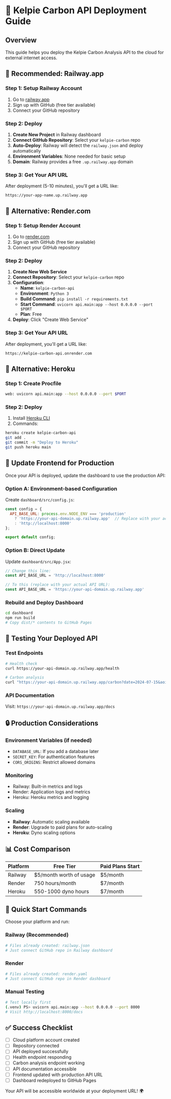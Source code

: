 # 🚀 Kelpie Carbon API Deployment Guide

## Overview
This guide helps you deploy the Kelpie Carbon Analysis API to the cloud for external internet access.

## 🌟 Recommended: Railway.app

### Step 1: Setup Railway Account
1. Go to [railway.app](https://railway.app)
2. Sign up with GitHub (free tier available)
3. Connect your GitHub repository

### Step 2: Deploy
1. **Create New Project** in Railway dashboard
2. **Connect GitHub Repository**: Select your `kelpie-carbon` repo
3. **Auto-Deploy**: Railway will detect the `railway.json` and deploy automatically
4. **Environment Variables**: None needed for basic setup
5. **Domain**: Railway provides a free `.up.railway.app` domain

### Step 3: Get Your API URL
After deployment (5-10 minutes), you'll get a URL like:
```
https://your-app-name.up.railway.app
```

## 🔄 Alternative: Render.com

### Step 1: Setup Render Account
1. Go to [render.com](https://render.com)
2. Sign up with GitHub (free tier available)
3. Connect your GitHub repository

### Step 2: Deploy
1. **Create New Web Service**
2. **Connect Repository**: Select your `kelpie-carbon` repo
3. **Configuration**:
   - **Name**: `kelpie-carbon-api`
   - **Environment**: `Python 3`
   - **Build Command**: `pip install -r requirements.txt`
   - **Start Command**: `uvicorn api.main:app --host 0.0.0.0 --port $PORT`
   - **Plan**: Free
4. **Deploy**: Click "Create Web Service"

### Step 3: Get Your API URL
After deployment, you'll get a URL like:
```
https://kelpie-carbon-api.onrender.com
```

## 🔧 Alternative: Heroku

### Step 1: Create Procfile
```bash
web: uvicorn api.main:app --host 0.0.0.0 --port $PORT
```

### Step 2: Deploy
1. Install [Heroku CLI](https://devcenter.heroku.com/articles/heroku-cli)
2. Commands:
```bash
heroku create kelpie-carbon-api
git add .
git commit -m "Deploy to Heroku"
git push heroku main
```

## 📱 Update Frontend for Production

Once your API is deployed, update the dashboard to use the production API:

### Option A: Environment-based Configuration
Create `dashboard/src/config.js`:
```javascript
const config = {
  API_BASE_URL: process.env.NODE_ENV === 'production' 
    ? 'https://your-api-domain.up.railway.app'  // Replace with your actual API URL
    : 'http://localhost:8000'
};

export default config;
```

### Option B: Direct Update
Update `dashboard/src/App.jsx`:
```javascript
// Change this line:
const API_BASE_URL = 'http://localhost:8000'

// To this (replace with your actual API URL):
const API_BASE_URL = 'https://your-api-domain.up.railway.app'
```

### Rebuild and Deploy Dashboard
```bash
cd dashboard
npm run build
# Copy dist/* contents to GitHub Pages
```

## 🧪 Testing Your Deployed API

### Test Endpoints
```bash
# Health check
curl https://your-api-domain.up.railway.app/health

# Carbon analysis
curl "https://your-api-domain.up.railway.app/carbon?date=2024-07-15&aoi=POLYGON((-123.4 48.4, -123.3 48.4, -123.3 48.5, -123.4 48.5, -123.4 48.4))"
```

### API Documentation
Visit: `https://your-api-domain.up.railway.app/docs`

## 🔒 Production Considerations

### Environment Variables (if needed)
- `DATABASE_URL`: If you add a database later
- `SECRET_KEY`: For authentication features
- `CORS_ORIGINS`: Restrict allowed domains

### Monitoring
- Railway: Built-in metrics and logs
- Render: Application logs and metrics
- Heroku: Heroku metrics and logging

### Scaling
- **Railway**: Automatic scaling available
- **Render**: Upgrade to paid plans for auto-scaling
- **Heroku**: Dyno scaling options

## 📊 Cost Comparison

| Platform | Free Tier | Paid Plans Start |
|----------|-----------|------------------|
| Railway  | $5/month worth of usage | $5/month |
| Render   | 750 hours/month | $7/month |
| Heroku   | 550-1000 dyno hours | $7/month |

## 🎯 Quick Start Commands

Choose your platform and run:

### Railway (Recommended)
```bash
# Files already created: railway.json
# Just connect GitHub repo in Railway dashboard
```

### Render
```bash
# Files already created: render.yaml
# Just connect GitHub repo in Render dashboard
```

### Manual Testing
```bash
# Test locally first
(.venv) PS> uvicorn api.main:app --host 0.0.0.0 --port 8000
# Visit http://localhost:8000/docs
```

## ✅ Success Checklist

- [ ] Cloud platform account created
- [ ] Repository connected
- [ ] API deployed successfully
- [ ] Health endpoint responding
- [ ] Carbon analysis endpoint working
- [ ] API documentation accessible
- [ ] Frontend updated with production API URL
- [ ] Dashboard redeployed to GitHub Pages

Your API will be accessible worldwide at your deployment URL! 🌍 